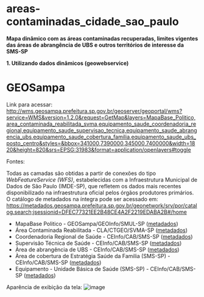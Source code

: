 # areas-contaminadas_cidade_sao_paulo
<strong>Mapa dinâmico com as áreas contaminadas recuperadas, limites vigentes das áreas de abrangência de UBS e outros territórios de interesse da SMS-SP</strong>

<strong>1. Utilizando dados dinâmicos (geowebservice)</strong>
# GEOSampa
Link para acessar: http://wms.geosampa.prefeitura.sp.gov.br/geoserver/geoportal/wms?service=WMS&version=1.2.0&request=GetMap&layers=MapaBase_Politico,area_contaminada_reabilitada_svma,equipamento_saude_coordenadoria_regional,equipamento_saude_supervisao_tecnica,equipamento_saude_abrangencia_ubs,equipamento_saude_cobertura_familia,equipamento_saude_ubs_posto_centro&styles=&bbox=341000,7390000,345000,7400000&width=1820&height=820&srs=EPSG:31983&format=application/openlayers#toggle

Fontes:

Todas as camadas são obtidas a partir de conexões do tipo <i>WebFeatureService (WFS)</i>, estabelecidas com a Infraestrutura Municipal de Dados de São Paulo (IMDE-SP), que refletem os dados mais recentes disponibilizado na infraestrutura oficial pelos órgãos produtores primários. O catálogo de metadados na íntegra pode ser acessado em: https://metadados.geosampa.prefeitura.sp.gov.br/geonetwork/srv/por/catalog.search;jsessionid=DFEC77321EE2B48CE4A2F2219EDABA2B#/home

- MapaBase Politico - GEOSampa/GEOInfo/SMUL-SP (<a href="https://metadados.geosampa.prefeitura.sp.gov.br/geonetwork/srv/por/catalog.search#/metadata/cb23313b-a613-4ee6-b2ba-cda7ecfb05cc/formatters/xsl-view?root=div&view=advanced&approved=true">metadados</a>) 
- Área Contaminada Reabilitada - CLA/CTGEO/SVMA-SP (<a href="https://metadados.geosampa.prefeitura.sp.gov.br/geonetwork/srv/por/catalog.search#/metadata/ca351b78-bbd3-423d-97a8-ae9b3345d390/formatters/xsl-view?root=div&view=advanced&approved=true">metadados</a>) 
- Coordenadoria Regional de Saúde - CEInfo/CAB/SMS-SP (<a href="https://metadados.geosampa.prefeitura.sp.gov.br/geonetwork/srv/por/catalog.search;jsessionid=97985C810436B3A08D34D132D47895C7#/metadata/2a4add4b-9247-45f7-aa86-351046774909">metadados</a>)  
- Supervisão Técnica de Saúde - CEInfo/CAB/SMS-SP (<a href="https://metadados.geosampa.prefeitura.sp.gov.br/geonetwork/srv/por/catalog.search;jsessionid=97985C810436B3A08D34D132D47895C7#/metadata/34114468-f478-4cf2-a44d-b0a80242edca">metadados</a>)  
- Àrea de abrangência de UBS - CEInfo/CAB/SMS-SP (<a href="https://metadados.geosampa.prefeitura.sp.gov.br/geonetwork/srv/por/catalog.search;jsessionid=97985C810436B3A08D34D132D47895C7#/metadata/d35eff25-51f2-442e-963f-222e872c6deb">metadados</a>)  
- Àrea de cobertura de Estratégia Saúde da Familia (SMS-SP) - CEInfo/CAB/SMS-SP (<a href="https://metadados.geosampa.prefeitura.sp.gov.br/geonetwork/srv/por/catalog.search#/metadata/f5125c75-5d28-4b0f-88ee-79e630e49c6c/formatters/xsl-view?root=div&view=advanced&approved=true">metadados</a>) 
- Equipamento - Unidade Básica de Saúde (SMS-SP) - CEInfo/CAB/SMS-SP (<a href="https://metadados.geosampa.prefeitura.sp.gov.br/geonetwork/srv/por/catalog.search#/metadata/bc44ee6c-e973-4670-b912-9ac8d64b9f56/formatters/xsl-view?root=div&view=advanced&approved=true">metadados</a>) 

Aparência de exibição da tela: ![image](https://github.com/gisa-ceinfo-sms-sp/areas-contaminadas_cidade_sao_paulo/assets/75272641/744a6d2c-4ae7-42cf-a313-4ff6a31d9adb)




